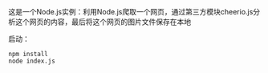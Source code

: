 这是一个Node.js实例：利用Node.js爬取一个网页，通过第三方模块cheerio.js分析这个网页的内容，最后将这个网页的图片文件保存在本地

启动：
```
npm install
node index.js
```
